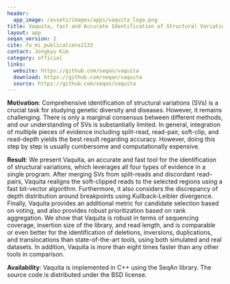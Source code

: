 ```yaml
---
header:
  app_image: /assets/images/apps/vaquita_logo.png
title: Vaquita, fast and Accurate Identification of Structural Variation Using Combined Evidence
layout: app
seqan_version: 2
cite: fu_mi_publications2133
contact: Jongkyu Kim
category: official
links:
  website: https://github.com/seqan/vaquita
  download: https://github.com/seqan/vaquita
  source: https://github.com/seqan/vaquita
---
```


**Motivation**: Comprehensive identification of structural variations (SVs) is a crucial task for studying genetic
diversity and diseases. However, it remains challenging. There is only a marginal consensus between different methods,
and our understanding of SVs is substantially limited. In general, integration of multiple pieces of evidence including
split-read, read-pair, soft-clip, and read-depth yields the best result regarding accuracy. However, doing this step by
step is usually cumbersome and computationally expensive.

**Result**: We present Vaquita, an accurate and fast tool for the identification of structural variations, which
leverages all four types of evidence in a single program. After merging SVs from split-reads and discordant read-pairs,
Vaquita realigns the soft-clipped reads to the selected regions using a fast bit-vector algorithm. Furthermore, it
also considers the discrepancy of depth distribution around breakpoints using Kullback-Leibler divergence. Finally,
Vaquita provides an additional metric for candidate selection based on voting, and also provides robust prioritization
based on rank aggregation. We show that Vaquita is robust in terms of sequencing coverage, insertion size of the
library, and read length, and is comparable or even better for the identification of deletions, inversions,
duplications, and translocations than state-of-the-art tools, using both simulated and real datasets. In addition,
Vaquita is more than eight times faster than any other tools in comparison.

**Availability**: Vaquita is implemented in C++ using the SeqAn library. The source code is distributed under the BSD
license.
